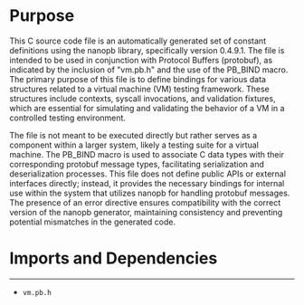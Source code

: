 # Purpose
This C source code file is an automatically generated set of constant definitions using the nanopb library, specifically version 0.4.9.1. The file is intended to be used in conjunction with Protocol Buffers (protobuf), as indicated by the inclusion of "vm.pb.h" and the use of the PB_BIND macro. The primary purpose of this file is to define bindings for various data structures related to a virtual machine (VM) testing framework. These structures include contexts, syscall invocations, and validation fixtures, which are essential for simulating and validating the behavior of a VM in a controlled testing environment.

The file is not meant to be executed directly but rather serves as a component within a larger system, likely a testing suite for a virtual machine. The PB_BIND macro is used to associate C data types with their corresponding protobuf message types, facilitating serialization and deserialization processes. This file does not define public APIs or external interfaces directly; instead, it provides the necessary bindings for internal use within the system that utilizes nanopb for handling protobuf messages. The presence of an error directive ensures compatibility with the correct version of the nanopb generator, maintaining consistency and preventing potential mismatches in the generated code.
# Imports and Dependencies

---
- `vm.pb.h`


